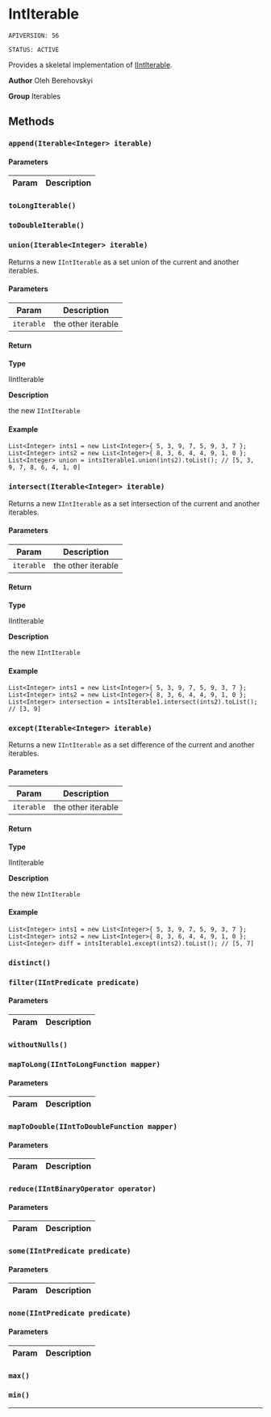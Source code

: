 # IntIterable

`APIVERSION: 56`

`STATUS: ACTIVE`

Provides a skeletal implementation of [IIntIterable](/docs/Iterables/IIntIterable.md).


**Author** Oleh Berehovskyi


**Group** Iterables

## Methods
### `append(Iterable<Integer> iterable)`
#### Parameters
|Param|Description|
|---|---|

### `toLongIterable()`
### `toDoubleIterable()`
### `union(Iterable<Integer> iterable)`

Returns a new `IIntIterable` as a set union of the current and another iterables.

#### Parameters
|Param|Description|
|---|---|
|`iterable`|the other iterable|

#### Return

**Type**

IIntIterable

**Description**

the new `IIntIterable`

#### Example
```apex
List<Integer> ints1 = new List<Integer>{ 5, 3, 9, 7, 5, 9, 3, 7 };
List<Integer> ints2 = new List<Integer>{ 8, 3, 6, 4, 4, 9, 1, 0 };
List<Integer> union = intsIterable1.union(ints2).toList(); // [5, 3, 9, 7, 8, 6, 4, 1, 0]
```

### `intersect(Iterable<Integer> iterable)`

Returns a new `IIntIterable` as a set intersection of the current and another iterables.

#### Parameters
|Param|Description|
|---|---|
|`iterable`|the other iterable|

#### Return

**Type**

IIntIterable

**Description**

the new `IIntIterable`

#### Example
```apex
List<Integer> ints1 = new List<Integer>{ 5, 3, 9, 7, 5, 9, 3, 7 };
List<Integer> ints2 = new List<Integer>{ 8, 3, 6, 4, 4, 9, 1, 0 };
List<Integer> intersection = intsIterable1.intersect(ints2).toList(); // [3, 9]
```

### `except(Iterable<Integer> iterable)`

Returns a new `IIntIterable` as a set difference of the current and another iterables.

#### Parameters
|Param|Description|
|---|---|
|`iterable`|the other iterable|

#### Return

**Type**

IIntIterable

**Description**

the new `IIntIterable`

#### Example
```apex
List<Integer> ints1 = new List<Integer>{ 5, 3, 9, 7, 5, 9, 3, 7 };
List<Integer> ints2 = new List<Integer>{ 8, 3, 6, 4, 4, 9, 1, 0 };
List<Integer> diff = intsIterable1.except(ints2).toList(); // [5, 7]
```

### `distinct()`
### `filter(IIntPredicate predicate)`
#### Parameters
|Param|Description|
|---|---|

### `withoutNulls()`
### `mapToLong(IIntToLongFunction mapper)`
#### Parameters
|Param|Description|
|---|---|

### `mapToDouble(IIntToDoubleFunction mapper)`
#### Parameters
|Param|Description|
|---|---|

### `reduce(IIntBinaryOperator operator)`
#### Parameters
|Param|Description|
|---|---|

### `some(IIntPredicate predicate)`
#### Parameters
|Param|Description|
|---|---|

### `none(IIntPredicate predicate)`
#### Parameters
|Param|Description|
|---|---|

### `max()`
### `min()`
---
